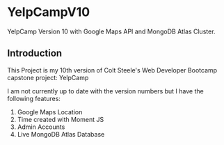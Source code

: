 # YelpCampV10
YelpCamp Version 10 with Google Maps API and MongoDB Atlas Cluster. 

## Introduction 
  This Project is my 10th version of Colt Steele's Web Developer Bootcamp capstone project: YelpCamp 
  
  I am not currently up to date with the version numbers but I have the following features:
  
  1. Google Maps Location 
  2. Time created with Moment JS 
  3. Admin Accounts
  4. Live MongoDB Atlas Database 
  
 

